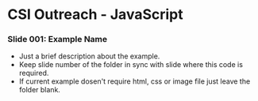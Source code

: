 # CSI Outreach - JavaScript

### Slide 001: Example Name

* Just a brief description about the example.
* Keep slide number of the folder in sync with slide where this code is required.
* If current example dosen't require html, css or image file just leave the folder blank.